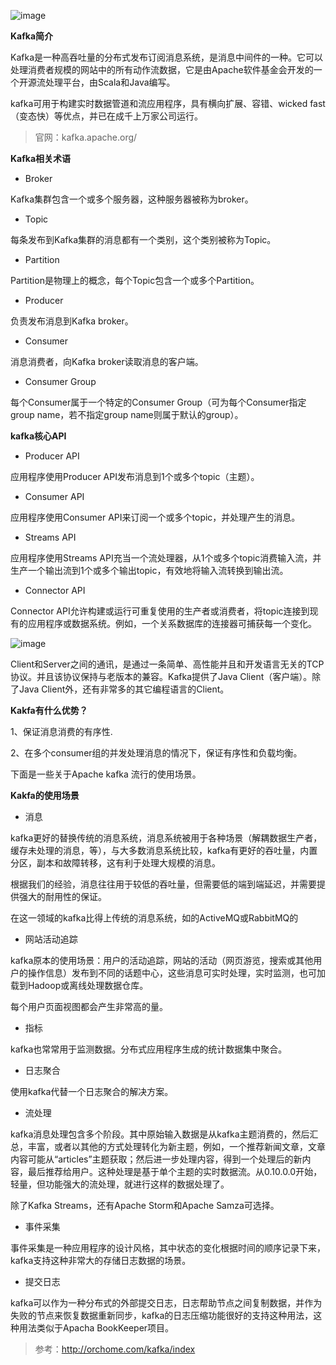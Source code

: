 ![image](http://img.orchome.com:8888/group1/M00/00/01/KmCudlf4YWCAbQPXAASxr5laXjI309.png)

**Kafka简介**

Kafka是一种高吞吐量的分布式发布订阅消息系统，是消息中间件的一种。它可以处理消费者规模的网站中的所有动作流数据，它是由Apache软件基金会开发的一个开源流处理平台，由Scala和Java编写。

kafka可用于构建实时数据管道和流应用程序，具有横向扩展、容错、wicked fast（变态快）等优点，并已在成千上万家公司运行。

> 官网：kafka.apache.org/

**Kafka相关术语**

- Broker

Kafka集群包含一个或多个服务器，这种服务器被称为broker。

- Topic

每条发布到Kafka集群的消息都有一个类别，这个类别被称为Topic。

- Partition

Partition是物理上的概念，每个Topic包含一个或多个Partition。

- Producer

负责发布消息到Kafka broker。

- Consumer

消息消费者，向Kafka broker读取消息的客户端。

- Consumer Group

每个Consumer属于一个特定的Consumer Group（可为每个Consumer指定group name，若不指定group name则属于默认的group）。

**kafka核心API**

- Producer API

应用程序使用Producer API发布消息到1个或多个topic（主题）。

- Consumer API

应用程序使用Consumer API来订阅一个或多个topic，并处理产生的消息。

- Streams API

应用程序使用Streams API充当一个流处理器，从1个或多个topic消费输入流，并生产一个输出流到1个或多个输出topic，有效地将输入流转换到输出流。

- Connector API

Connector API允许构建或运行可重复使用的生产者或消费者，将topic连接到现有的应用程序或数据系统。例如，一个关系数据库的连接器可捕获每一个变化。

![image](http://img.orchome.com:8888/group1/M00/00/01/KmCudlf7DXiAVXBMAAFScKNS-Og538.png)

Client和Server之间的通讯，是通过一条简单、高性能并且和开发语言无关的TCP协议。并且该协议保持与老版本的兼容。Kafka提供了Java Client（客户端）。除了Java Client外，还有非常多的其它编程语言的Client。

**Kakfa有什么优势？**

1、保证消息消费的有序性.

2、在多个consumer组的并发处理消息的情况下，保证有序性和负载均衡。


下面是一些关于Apache kafka 流行的使用场景。

**Kakfa的使用场景**

- 消息

kafka更好的替换传统的消息系统，消息系统被用于各种场景（解耦数据生产者，缓存未处理的消息，等），与大多数消息系统比较，kafka有更好的吞吐量，内置分区，副本和故障转移，这有利于处理大规模的消息。

根据我们的经验，消息往往用于较低的吞吐量，但需要低的端到端延迟，并需要提供强大的耐用性的保证。

在这一领域的kafka比得上传统的消息系统，如的ActiveMQ或RabbitMQ的

- 网站活动追踪

kafka原本的使用场景：用户的活动追踪，网站的活动（网页游览，搜索或其他用户的操作信息）发布到不同的话题中心，这些消息可实时处理，实时监测，也可加载到Hadoop或离线处理数据仓库。

每个用户页面视图都会产生非常高的量。

- 指标

kafka也常常用于监测数据。分布式应用程序生成的统计数据集中聚合。

- 日志聚合

使用kafka代替一个日志聚合的解决方案。

- 流处理

kafka消息处理包含多个阶段。其中原始输入数据是从kafka主题消费的，然后汇总，丰富，或者以其他的方式处理转化为新主题，例如，一个推荐新闻文章，文章内容可能从“articles”主题获取；然后进一步处理内容，得到一个处理后的新内容，最后推荐给用户。这种处理是基于单个主题的实时数据流。从0.10.0.0开始，轻量，但功能强大的流处理，就进行这样的数据处理了。

除了Kafka Streams，还有Apache Storm和Apache Samza可选择。

- 事件采集

事件采集是一种应用程序的设计风格，其中状态的变化根据时间的顺序记录下来，kafka支持这种非常大的存储日志数据的场景。

- 提交日志

kafka可以作为一种分布式的外部提交日志，日志帮助节点之间复制数据，并作为失败的节点来恢复数据重新同步，kafka的日志压缩功能很好的支持这种用法，这种用法类似于Apacha BookKeeper项目。

> 参考：http://orchome.com/kafka/index